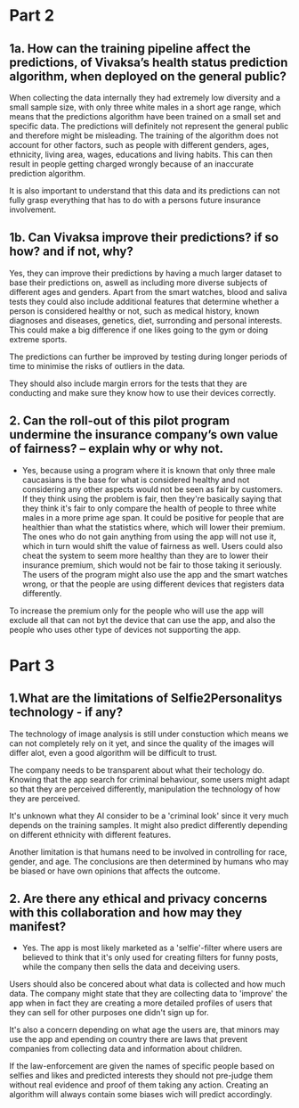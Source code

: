 

# Part 2

## 1a. How can the training pipeline affect the predictions, of Vivaksa’s health status prediction algorithm, when deployed on the general public?

When collecting the data internally they had extremely low diversity and a small sample size, with only three white males in a short age range, which means that the predictions algorithm have been trained on a small set and specific data. 
The predictions will definitely not represent the general public and therefore might be misleading.
The training of the algorithm does not account for other factors, such as people with different genders, ages, ethnicity, living area, wages, educations and living habits.
This can then result in people getting charged wrongly because of an inaccurate prediction algorithm.

It is also important to understand that this data and its predictions can not fully grasp everything that has to do with a persons future insurance involvement.


## 1b. Can Vivaksa improve their predictions? if so how? and if not, why?


Yes, they can improve their predictions by having a much larger dataset to base their predictions on, aswell as including more diverse subjects of different ages and genders. 
Apart from the smart watches, blood and saliva tests they could also include additional features that determine whether a person is considered healthy or not, such as medical history, known diagnoses and diseases, genetics, diet, surronding and personal interests. 
This could make a big difference if one likes going to the gym or doing extreme sports. 

The predictions can further be improved by testing during longer periods of time to minimise the risks of outliers in the data.

They should also include margin errors for the tests that they are conducting and make sure they know how to use their devices correctly.



## 2. Can the roll-out of this pilot program undermine the insurance company’s own value of fairness? – explain why or why not.


- Yes, because using a program where it is known that only three male caucasians is the base for what is considered healthy and 
not considering any other aspects would not be seen as fair by customers. 
If they think using the problem is fair, then they're basically saying that they  think it's fair to only compare the health of
 people to three white males in a more prime age span.
It could be positive for people that are healthier than what the statistics where, which will lower their premium.
The ones who do not gain anything from using the app will not use it, which in turn would shift the value of fairness as well.
Users could also cheat the system to seem more healthy than they are to lower their insurance premium, shich would not be fair to those taking it seriously.
The users of the program might also use the app and the smart watches wrong, or that the people are using different 
devices that registers data differently.


To increase the premium only for the people who will use the app will exclude all that can not byt the device that can use 
the app, and also the people who uses other type of devices not supporting the app.


# Part 3

## 1.What are the limitations of Selfie2Personalitys technology - if any? 

The technology of image analysis is still under constuction which means we can not completely rely on it yet,
and since the quality of the images will differ alot, even a good algorithm will be difficult to trust.

The company needs to be transparent about what their techology do.
Knowing that the app search for criminal behaviour, some users might adapt so that they are perceived differently, 
manipulation the technology of how they are perceived.

It's unknown what they AI consider to be a 'criminal look' since it very much depends on the training samples. 
It might also predict differently depending on different ethnicity with different features.

Another limitation is that humans need to be involved in controlling for race, gender, and age. The conclusions
are then determined by humans who may be biased or have own opinions that affects the outcome.



## 2. Are there any ethical and privacy concerns with this collaboration and how may they manifest? 

- Yes. 
The app is most likely marketed as a 'selfie'-filter where users are believed to think that it's only 
used for creating filters for funny posts, while the company then sells the data and deceiving users.

Users should also be concered about what data is collected and how much data. The company might state that they are 
collecting data to 'improve' the app when in fact they are creating a more detailed profiles of users that they can sell
for other purposes one didn't sign up for.

It's also a concern depending on what age the users are, that minors may use the app and epending on country there are 
laws that prevent companies from collecting data and information about children.

If the law-enforcement are given the names of specific people based on selfies and likes and predicted interests they 
should not pre-judge them without real evidence and proof of them taking any action.
Creating an algorithm will always contain some biases wich will predict accordingly.